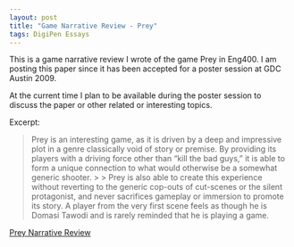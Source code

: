```yaml
---
layout: post
title: "Game Narrative Review - Prey"
tags: DigiPen Essays
---
```

This is a game narrative review I wrote of the game Prey in Eng400.  I am posting this paper since it has been accepted for a poster session at GDC Austin 2009.

At the current time I plan to be available during the poster session to discuss the paper or other related or interesting topics.

Excerpt:
> Prey is an interesting game, as it is driven by a deep and impressive plot in a genre classically void of story or premise. By providing its players with a driving force other than “kill the bad guys,” it is able to form a unique connection to what would otherwise be a somewhat generic shooter. > > Prey is also able to create this experience without reverting to the generic cop-outs of cut-scenes or the silent protagonist, and never sacrifices gameplay or immersion to promote its story. A player from the very first scene feels as though he is Domasi Tawodi and is rarely reminded that he is playing a game.

[Prey Narrative Review]({{site.github.url}}/assets/digipen/game_narrative_review/Prey.pdf)